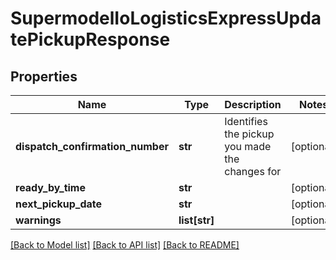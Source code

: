 # SupermodelIoLogisticsExpressUpdatePickupResponse

## Properties
Name | Type | Description | Notes
------------ | ------------- | ------------- | -------------
**dispatch_confirmation_number** | **str** | Identifies the pickup you made the changes for | [optional] 
**ready_by_time** | **str** |  | [optional] 
**next_pickup_date** | **str** |  | [optional] 
**warnings** | **list[str]** |  | [optional] 

[[Back to Model list]](../README.md#documentation-for-models) [[Back to API list]](../README.md#documentation-for-api-endpoints) [[Back to README]](../README.md)

